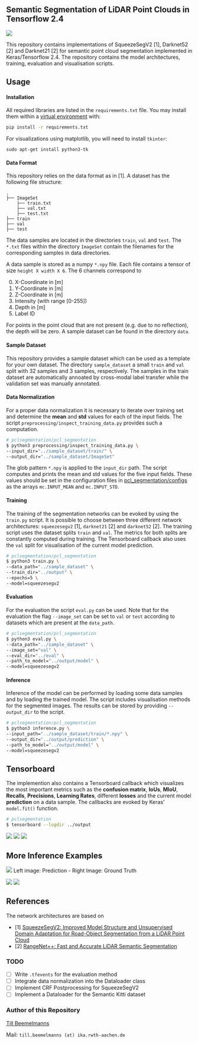 ## Semantic Segmentation of LiDAR Point Clouds in Tensorflow 2.4

![](assets/video2.gif)

This repository contains implementations of SqueezeSegV2 [1], Darknet52 [2] and Darknet21 [2] for semantic point cloud
segmentation implemented in Keras/Tensorflow 2.4. The repository contains the model architectures, training, evaluation and
visualisation scripts.

## Usage


#### Installation
All required libraries are listed in the `requirements.txt` file. You may install them within a [virtual environment](https://packaging.python.org/guides/installing-using-pip-and-virtual-environments/#creating-a-virtual-environment) with:
```bash
pip install -r requirements.txt
```

For visualizations using matplotlib, you will need to install `tkinter`:

`sudo apt-get install python3-tk`

#### Data Format
This repository relies on the data format as in [1]. A dataset has the following file structure:
```
.
├── ImageSet
    ├── train.txt
    ├── val.txt
    ├── test.txt
├── train
├── val
├── test
```
The data samples are located in the directories `train`, `val` and `test`. The `*.txt` files within the directory
`ImageSet` contain the filenames for the corresponding samples in data directories.
 
 A data sample is stored as a numpy `*.npy` file. Each file contains
a tensor of size `height X width X 6`. The 6 channels correspond to

0. X-Coordinate in [m]
1. Y-Coordinate in [m]
2. Z-Coordinate in [m]
3. Intensity (with range [0-255])
4. Depth in [m]
5. Label ID

For points in the point cloud that are not present (e.g. due to no reflection), the depth will be zero.
A sample dataset can be found in the directory `data`.

#### Sample Dataset
This repository provides a sample dataset which can be used as a template for your own dataset. The directory 
`sample_dataset` a small `train` and `val` split with 32 samples and 3 samples, respectively. The samples in the train
dataset are automatically annoated by cross-modal label transfer while the validation set was manually annotated.


#### Data Normalization
For a proper data normalization it is necessary to iterate over training set and determine the __mean__ and __std__
values for each of the input fields. The script `preprocessing/inspect_training_data.py` provides such a computation.

```bash
# pclsegmentation/pcl_segmentation
$ python3 preprocessing/inspect_training_data.py \
--input_dir="../sample_dataset/train/" \
--output_dir="../sample_dataset/ImageSet"
```
The glob pattern `*.npy` is applied to the `input_dir` path. The script computes and prints the mean and std values
for the five input fields. These values should be set in the configuration files in [pcl_segmentation/configs](pcl_segmentation/configs) as the arrays `mc.INPUT_MEAN` and
 `mc.INPUT_STD`.

#### Training
The training of the segmentation networks can be evoked by using the `train.py` script. It is possible to choose between
three different network architectures: `squeezesegv2` [1],  `darknet21` [2] and `darknet52` [2].
The training script uses the dataset splits `train` and `val`. The metrics for both splits are constantly computed
during training. The Tensorboard callback also uses the `val` split for visualisation of the current model prediction.
```bash
# pclsegmentation/pcl_segmentation
$ python3 train.py \
--data_path="../sample_dataset" \
--train_dir="../output" \
--epochs=5 \
--model=squeezesegv2
```

#### Evaluation
For the evaluation the script `eval.py` can be used.
Note that for the evaluation the flag `--image_set` can be set to `val` or `test` according to datasets which are present
at the `data_path`.
```bash
# pclsegmentation/pcl_segmentation
$ python3 eval.py \
--data_path="../sample_dataset" \
--image_set="val" \
--eval_dir="../eval" \
--path_to_model="../output/model" \
--model=squeezesegv2
```

#### Inference
Inference of the model can be performed by loading some data samples and by loading the trained model. The script 
includes visualisation methods for the segmented images. The results can be stored by providing 
`--output_dir` to the script.
```bash
# pclsegmentation/pcl_segmentation
$ python3 inference.py \
--input_path="../sample_dataset/train/*.npy" \
--output_dir="../output/prediction" \
--path_to_model="../output/model" \
--model=squeezesegv2
```

## Tensorboard
The implemention also contains a Tensorboard callback which visualizes the most important metrics such as the __confusion
matrix__, __IoUs__, __MIoU__, __Recalls__, __Precisions__, __Learning Rates__, different __losses__ and the current model
__prediction__ on a data sample. The callbacks are evoked by Keras' `model.fit()` function.

```bash
# pclsegmentation
$ tensorboard --logdir ../output
```

![](assets/confusion_matrix.png)
![](assets/ious.png)
![](assets/predictions.png)


## More Inference Examples
![](assets/image2.png)
Left image: Prediction - Right Image: Ground Truth

![](assets/image1.png)
![](assets/video1.gif)


## References
The network architectures are based on 
- [1] [SqueezeSegV2: Improved Model Structure and Unsupervised Domain Adaptation for Road-Object Segmentation from a 
LiDAR Point Cloud](https://github.com/xuanyuzhou98/SqueezeSegV2)
- [2] [RangeNet++: Fast and Accurate LiDAR Semantic Segmentation](https://github.com/PRBonn/lidar-bonnetal)


### TODO
- [ ] Write `.tfevents` for the evaluation method
- [ ] Integrate data normalization into the Dataloader class
- [ ] Implement CRF Postprocessing for SqueezeSegV2
- [ ] Implement a Dataloader for the Semantic Kitti dataset

### Author of this Repository
[Till Beemelmanns](https://github.com/TillBeemelmanns)

Mail: `till.beemelmanns (at) ika.rwth-aachen.de`